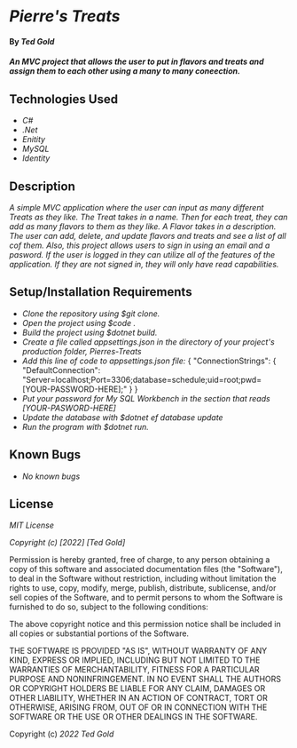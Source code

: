 # _Pierre's Treats_

#### By _Ted Gold_

#### _An MVC project that allows the user to put in flavors and treats and assign them to each other using a many to many coneection._

## Technologies Used

* _C#_
* _.Net_
* _Enitity_
* _MySQL_
* _Identity_

## Description

_A simple MVC application where the user can input as many different Treats as they like. The Treat takes in a name. Then for each treat, they can add as many flavors to them as they like. A Flavor takes in a description. The user can add, delete, and update flavors and treats and see a list of all cof them. Also, this project allows users to sign in using an email and a pasword. If the user is logged in they can utilize all of the features of the application. If they are not signed in, they will only have read capabilities._

## Setup/Installation Requirements

* _Clone the repository using $git clone._
* _Open the project using $code ._
* _Build the project using $dotnet build._
* _Create a file called appsettings.json in the directory of your project's production folder, Pierres-Treats_
* _Add this line of code to appsettings.json file:_
  {
    "ConnectionStrings": {
        "DefaultConnection": "Server=localhost;Port=3306;database=schedule;uid=root;pwd=[YOUR-PASSWORD-HERE];"
    }
  }
* _Put your password for My SQL Workbench in the section that reads [YOUR-PASWORD-HERE]_
* _Update the database with $dotnet ef database update_
* _Run the program with $dotnet run._

## Known Bugs

* _No known bugs_

## License

_MIT License_

_Copyright (c) [2022] [Ted Gold]_

Permission is hereby granted, free of charge, to any person obtaining a copy
of this software and associated documentation files (the "Software"), to deal
in the Software without restriction, including without limitation the rights
to use, copy, modify, merge, publish, distribute, sublicense, and/or sell
copies of the Software, and to permit persons to whom the Software is
furnished to do so, subject to the following conditions:

The above copyright notice and this permission notice shall be included in all
copies or substantial portions of the Software.

THE SOFTWARE IS PROVIDED "AS IS", WITHOUT WARRANTY OF ANY KIND, EXPRESS OR
IMPLIED, INCLUDING BUT NOT LIMITED TO THE WARRANTIES OF MERCHANTABILITY,
FITNESS FOR A PARTICULAR PURPOSE AND NONINFRINGEMENT. IN NO EVENT SHALL THE
AUTHORS OR COPYRIGHT HOLDERS BE LIABLE FOR ANY CLAIM, DAMAGES OR OTHER
LIABILITY, WHETHER IN AN ACTION OF CONTRACT, TORT OR OTHERWISE, ARISING FROM,
OUT OF OR IN CONNECTION WITH THE SOFTWARE OR THE USE OR OTHER DEALINGS IN THE
SOFTWARE.

Copyright (c) _2022_ _Ted Gold_